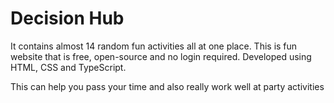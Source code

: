 # Decision Hub

It contains almost 14 random fun activities all at one place.
This is fun website that is free, open-source and no login required.
Developed using HTML, CSS and TypeScript.

This can help you pass your time and also really work well at party activities
